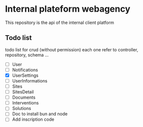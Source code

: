# Internal plateform webagency

This repository is the api of the internal client platform

## Todo list

todo list for crud (without permission) each one refer to controller, repository, schema ...

- [ ] User
- [ ] Notifications
- [x] UserSettings
- [ ] UserInformations
- [ ] Sites
- [ ] SitesDetail
- [ ] Documents
- [ ] Interventions
- [ ] Solutions
- [ ] Doc to install bun and node
- [ ] Add inscription code
